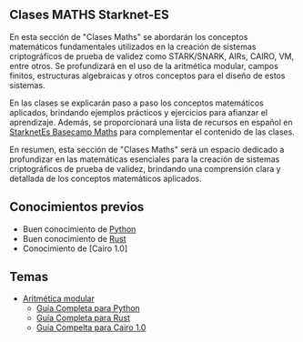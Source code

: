 ## Clases MATHS Starknet-ES
En esta sección de "Clases Maths" se abordarán los conceptos matemáticos fundamentales utilizados en la creación de sistemas criptográficos de prueba de validez como STARK/SNARK, AIRs, CAIRO, VM, entre otros. Se profundizará en el uso de la aritmética modular, campos finitos, estructuras algebraicas y otros conceptos para el diseño de estos sistemas.

En las clases se explicarán paso a paso los conceptos matemáticos aplicados, brindando ejemplos prácticos y ejercicios para afianzar el aprendizaje. Además, se proporcionará una lista de recursos en español en [StarknetEs Basecamp Maths](https://github.com/Starknet-Es/Maths-StarknetEs/tree/main) para complementar el contenido de las clases.

En resumen, esta sección de "Clases Maths" será un espacio dedicado a profundizar en las matemáticas esenciales para la creación de sistemas criptográficos de prueba de validez, brindando una comprensión clara y detallada de los conceptos matemáticos aplicados.

## Conocimientos previos

- Buen conocimiento de [Python](https://www.python.org/)
- Buen conocimiento de [Rust](https://www.rust-lang.org/es/)
- Conocimiento de [Cairo 1.0]

## Temas

- [Aritmética modular](https://github.com/Starknet-Es/Maths-StarknetEs/blob/main/Gu%C3%ADas%20Completas/Aritm%C3%A9tica%20Modular/Readme.md)
    - [Guía Completa para Python](https://github.com/Starknet-Es/Maths-StarknetEs/blob/main/Gu%C3%ADas%20Completas/Aritm%C3%A9tica%20Modular/Contracts/Aritm%C3%A9tica_ModularPY.md)
    - [Guía Completa para Rust](https://github.com/Starknet-Es/Maths-StarknetEs/blob/main/Gu%C3%ADas%20Completas/Aritm%C3%A9tica%20Modular/Contracts/Aritm%C3%A9tica_ModularRS.md)
    - [Guía Compelta para Cairo 1.0](https://github.com/Starknet-Es/Maths-StarknetEs/blob/main/Gu%C3%ADas%20Completas/Aritm%C3%A9tica%20Modular/Contracts/Aritm%C3%A9tica_ModularCAIRO.md)

